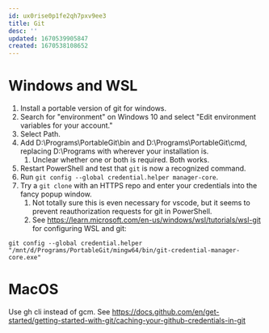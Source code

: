 ```yaml
---
id: ux0rise0p1fe2qh7pxv9ee3
title: Git
desc: ''
updated: 1670539905847
created: 1670538108652
---
```



# Windows and WSL

1. Install a portable version of git for windows.
2. Search for "environment" on Windows 10 and select "Edit environment variables for your account."
3. Select Path.
4. Add D:\Programs\PortableGit\bin and D:\Programs\PortableGit\cmd, replacing D:\Programs with wherever your installation is. 
   1. Unclear whether one or both is required. Both works.
5. Restart PowerShell and test that `git` is now a recognized command.
6. Run `git config --global credential.helper manager-core`.
7. Try a `git clone` with an HTTPS repo and enter your credentials into the fancy popup window. 
   1. Not totally sure this is even necessary for vscode, but it seems to prevent reauthorization requests for git in PowerShell.
   2. See https://learn.microsoft.com/en-us/windows/wsl/tutorials/wsl-git for configuring WSL and git:

`git config --global credential.helper "/mnt/d/Programs/PortableGit/mingw64/bin/git-credential-manager-core.exe"`

# MacOS

Use gh cli instead of gcm. See https://docs.github.com/en/get-started/getting-started-with-git/caching-your-github-credentials-in-git
